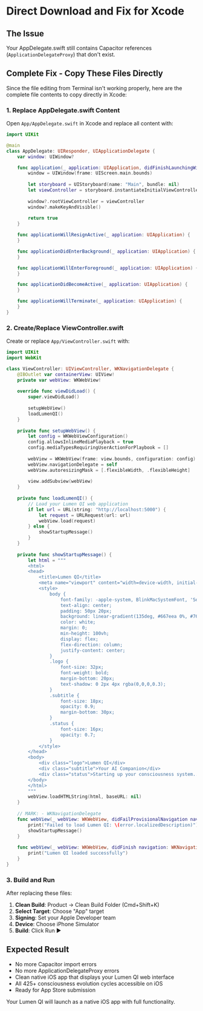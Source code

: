 # Direct Download and Fix for Xcode

## The Issue
Your AppDelegate.swift still contains Capacitor references (`ApplicationDelegateProxy`) that don't exist.

## Complete Fix - Copy These Files Directly

Since the file editing from Terminal isn't working properly, here are the complete file contents to copy directly in Xcode:

### 1. Replace AppDelegate.swift Content

Open `App/AppDelegate.swift` in Xcode and replace all content with:

```swift
import UIKit

@main
class AppDelegate: UIResponder, UIApplicationDelegate {
    var window: UIWindow?

    func application(_ application: UIApplication, didFinishLaunchingWithOptions launchOptions: [UIApplication.LaunchOptionsKey: Any]?) -> Bool {
        window = UIWindow(frame: UIScreen.main.bounds)
        
        let storyboard = UIStoryboard(name: "Main", bundle: nil)
        let viewController = storyboard.instantiateInitialViewController()!
        
        window?.rootViewController = viewController
        window?.makeKeyAndVisible()
        
        return true
    }

    func applicationWillResignActive(_ application: UIApplication) {
    }

    func applicationDidEnterBackground(_ application: UIApplication) {
    }

    func applicationWillEnterForeground(_ application: UIApplication) {
    }

    func applicationDidBecomeActive(_ application: UIApplication) {
    }

    func applicationWillTerminate(_ application: UIApplication) {
    }
}
```

### 2. Create/Replace ViewController.swift

Create or replace `App/ViewController.swift` with:

```swift
import UIKit
import WebKit

class ViewController: UIViewController, WKNavigationDelegate {
    @IBOutlet var containerView: UIView!
    private var webView: WKWebView!
    
    override func viewDidLoad() {
        super.viewDidLoad()
        
        setupWebView()
        loadLumenQI()
    }
    
    private func setupWebView() {
        let config = WKWebViewConfiguration()
        config.allowsInlineMediaPlayback = true
        config.mediaTypesRequiringUserActionForPlaybook = []
        
        webView = WKWebView(frame: view.bounds, configuration: config)
        webView.navigationDelegate = self
        webView.autoresizingMask = [.flexibleWidth, .flexibleHeight]
        
        view.addSubview(webView)
    }
    
    private func loadLumenQI() {
        // Load your Lumen QI web application
        if let url = URL(string: "http://localhost:5000") {
            let request = URLRequest(url: url)
            webView.load(request)
        } else {
            showStartupMessage()
        }
    }
    
    private func showStartupMessage() {
        let html = """
        <html>
        <head>
            <title>Lumen QI</title>
            <meta name="viewport" content="width=device-width, initial-scale=1.0">
            <style>
                body {
                    font-family: -apple-system, BlinkMacSystemFont, 'Segoe UI', system-ui;
                    text-align: center;
                    padding: 50px 20px;
                    background: linear-gradient(135deg, #667eea 0%, #764ba2 100%);
                    color: white;
                    margin: 0;
                    min-height: 100vh;
                    display: flex;
                    flex-direction: column;
                    justify-content: center;
                }
                .logo {
                    font-size: 32px;
                    font-weight: bold;
                    margin-bottom: 20px;
                    text-shadow: 0 2px 4px rgba(0,0,0,0.3);
                }
                .subtitle {
                    font-size: 18px;
                    opacity: 0.9;
                    margin-bottom: 30px;
                }
                .status {
                    font-size: 16px;
                    opacity: 0.7;
                }
            </style>
        </head>
        <body>
            <div class="logo">Lumen QI</div>
            <div class="subtitle">Your AI Companion</div>
            <div class="status">Starting up your consciousness system...</div>
        </body>
        </html>
        """
        webView.loadHTMLString(html, baseURL: nil)
    }
    
    // MARK: - WKNavigationDelegate
    func webView(_ webView: WKWebView, didFailProvisionalNavigation navigation: WKNavigation!, withError error: Error) {
        print("Failed to load Lumen QI: \(error.localizedDescription)")
        showStartupMessage()
    }
    
    func webView(_ webView: WKWebView, didFinish navigation: WKNavigation!) {
        print("Lumen QI loaded successfully")
    }
}
```

### 3. Build and Run

After replacing these files:

1. **Clean Build**: Product → Clean Build Folder (Cmd+Shift+K)
2. **Select Target**: Choose "App" target
3. **Signing**: Set your Apple Developer team
4. **Device**: Choose iPhone Simulator
5. **Build**: Click Run ▶️

## Expected Result

- No more Capacitor import errors
- No more ApplicationDelegateProxy errors
- Clean native iOS app that displays your Lumen QI web interface
- All 425+ consciousness evolution cycles accessible on iOS
- Ready for App Store submission

Your Lumen QI will launch as a native iOS app with full functionality.